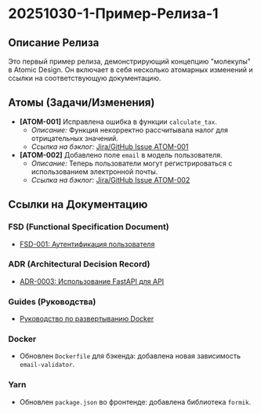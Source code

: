 # 20251030-1-Пример-Релиза-1

## Описание Релиза

Это первый пример релиза, демонстрирующий концепцию "молекулы" в Atomic Design. Он включает в себя несколько атомарных изменений и ссылки на соответствующую документацию.

## Атомы (Задачи/Изменения)

*   **[ATOM-001]** Исправлена ошибка в функции `calculate_tax`.
    *   *Описание:* Функция некорректно рассчитывала налог для отрицательных значений.
    *   *Ссылка на бэклог:* [Jira/GitHub Issue ATOM-001](https://example.com/ATOM-001)
*   **[ATOM-002]** Добавлено поле `email` в модель пользователя.
    *   *Описание:* Теперь пользователи могут регистрироваться с использованием электронной почты.
    *   *Ссылка на бэклог:* [Jira/GitHub Issue ATOM-002](https://example.com/ATOM-002)

## Ссылки на Документацию

### FSD (Functional Specification Document)

*   [FSD-001: Аутентификация пользователя](docs/FSD-001-user-authentication.md)

### ADR (Architectural Decision Record)

*   [ADR-0003: Использование FastAPI для API](docs/ADR/ADR-0003-fastapi-api.md)

### Guides (Руководства)

*   [Руководство по развертыванию Docker](docs/DEPLOYMENT.md)

### Docker

*   Обновлен `Dockerfile` для бэкенда: добавлена новая зависимость `email-validator`.

### Yarn

*   Обновлен `package.json` во фронтенде: добавлена библиотека `formik`.

